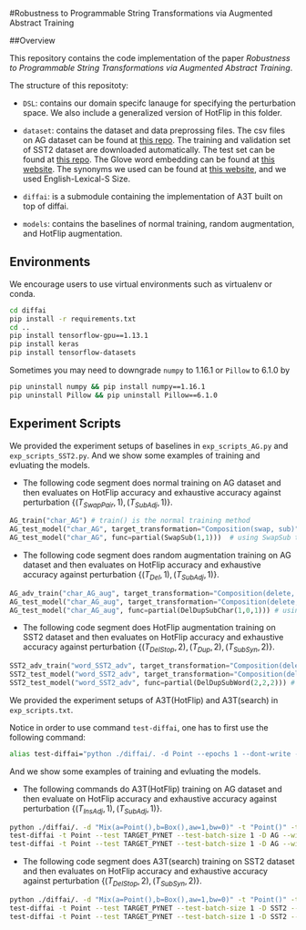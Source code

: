 #Robustness to Programmable String Transformations via Augmented Abstract Training

##Overview

This repository contains the code implementation of the paper *Robustness to Programmable String Transformations via Augmented Abstract Training*.

The structure of this repositoty:

- `DSL`: contains our domain specifc lanauge for specifying the perturbation space. We also include a generalized version of HotFlip in this folder. 

- `dataset`: contains the dataset and data preprossing files. The csv files on AG dataset can be found at [this repo](https://github.com/mhjabreel/CharCnn_Keras/tree/master/data/ag_news_csv). The training and validation set of SST2 dataset are downloaded automatically. The test set can be found at [this repo](https://github.com/mhjabreel/CharCnn_Keras/tree/master/data/ag_news_csv). The Glove word embedding can be found at [this website](http://nlp.stanford.edu/data/glove.6B.zip). The synonyms we used can be found at [this website](http://paraphrase.org/#/download), and we used English-Lexical-S Size.
- `diffai`: is a submodule containing the implementation of A3T built on top of diffai.
- `models`: contains the baselines of normal training, random augmentation, and HotFlip augmentation. 



## Environments 

We encourage users to use virtual environments such as virtualenv or conda.

```bash
cd diffai 
pip install -r requirements.txt 
cd ..
pip install tensorflow-gpu==1.13.1
pip install keras
pip install tensorflow-datasets
```

Sometimes you may need to downgrade `numpy` to 1.16.1 or `Pillow` to 6.1.0 by

```bash
pip uninstall numpy && pip install numpy==1.16.1
pip uninstall Pillow && pip uninstall Pillow==6.1.0
```



## Experiment Scripts

We provided the experiment setups of baselines in `exp_scripts_AG.py` and `exp_scripts_SST2.py`. And we show some examples of training and evluating the models.

- The following code segment does normal training on AG dataset and then evaluates on HotFlip accuracy and exhaustive accuracy against perturbation $\{(T_{SwapPair}, 1), (T_{SubAdj}, 1)\}$.

```python
AG_train("char_AG") # train() is the normal training method
AG_test_model("char_AG", target_transformation="Composition(swap, sub)") # pass the target_transformation argument as the target perturbation space
AG_test_model("char_AG", func=partial(SwapSub(1,1)))  # using SwapSub to compute the exhaustive accuracy containing Swap
```

- The following code segment does random augmentation training on AG dataset and then evaluates on HotFlip accuracy and exhaustive accuracy against perturbation $\{(T_{Del}, 1), (T_{SubAdj}, 1)\}$.

```python
AG_adv_train("char_AG_aug", target_transformation="Composition(delete, sub)", adv_train_random=True) # adv_train() is the augmentation training method, adv_train_random=True means random augmentation, False means HotFlip augmentation
AG_test_model("char_AG_aug", target_transformation="Composition(delete, sub)")
AG_test_model("char_AG_aug", func=partial(DelDupSubChar(1,0,1))) # using DelDupSubChar to compute exhaustive accuracy containing Ins, Del, or both
```

- The following code segment does HotFlip augmentation training on SST2 dataset and then evaluates on HotFlip accuracy and exhaustive accuracy against perturbation $\{(T_{DelStop}, 2), (T_{Dup}, 2), (T_{SubSyn}, 2)\}$.

```python
SST2_adv_train("word_SST2_adv", target_transformation="Composition(delete, delete, ins, ins, sub, sub)") # adv_train() is the augmentation training method, adv_train_random=False means HotFlip augmentation
SST2_test_model("word_SST2_adv", target_transformation="Composition(delete, delete, ins, ins, sub, sub)")
SST2_test_model("word_SST2_adv", func=partial(DelDupSubWord(2,2,2))) # using DelDupSubWord for word-level
```

We provided the experiment setups of A3T(HotFlip) and A3T(search) in `exp_scripts.txt`. 

Notice in order to use command `test-diffai`, one has to first use the following command:

```bash
alias test-diffai="python ./diffai/. -d Point --epochs 1 --dont-write --test-freq 1"
```

And we show some examples of training and evluating the models.

- The following commands do A3T(HotFlip) training on AG dataset and then evaluate on HotFlip accuracy and exhaustive accuracy against perturbation $\{(T_{InsAdj}, 1), (T_{SubAdj}, 1)\}$.

```bash
python ./diffai/. -d "Mix(a=Point(),b=Box(),aw=1,bw=0)" -t "Point()" -t "Box()" -n CharLevelAGSub -D AG --epochs 10 --batch-size 20 --test-first True --test-size=1000 --decay-fir=True --train-delta=1 --adv-train=2 --transform='ins' -r 0.005
test-diffai -t Point --test TARGET_PYNET --test-batch-size 1 -D AG --width 0 --test-size=7600 --adv-test=True --transform='Composition(ins, sub)'
test-diffai -t Point --test TARGET_PYNET --test-batch-size 1 -D AG --width 0 --test-size=7600 --text-func='DelDupSubChar(0,1,1,d)'
```

- The following code segment does A3T(search) training on SST2 dataset and then evaluates on HotFlip accuracy and exhaustive accuracy against perturbation $\{(T_{DelStop}, 2), (T_{SubSyn}, 2)\}$.

```bash
python ./diffai/. -d "Mix(a=Point(),b=Box(),aw=1,bw=0)" -t "Point()" -t "Box()" -n WordLevelSST2 -D SST2 --epochs 20 --batch-size 40 --test-first True --test-size=1821 --decay-fir=True --train-delta=2 --e-train=2 --test-func='DelDupSubWord(2,0,0,d)' -r 0.005
test-diffai -t Point --test TARGET_PYNET --test-batch-size 1 -D SST2 --width 0 --test-size=1821 --adv-test=True --transform='Composition(delete, delete, sub, sub)'
test-diffai -t Point --test TARGET_PYNET --test-batch-size 1 -D SST2 --width 0 --test-size=1821 --text-func='DelDupSubWord(2,0,2,d)
```


